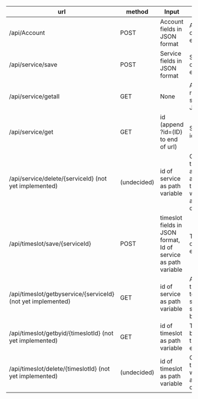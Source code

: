 url|method|Input|Output|description
---|---|---|---|---
/api/Account|POST|Account fields in JSON format|Account created or error|Creates a new account
/api/service/save|POST|Service fields in JSON format|Service created or error|Creates a new service
/api/service/getall|GET|None|All registered services in JSON format|Retrieves all registered services
/api/service/get|GET|id (append ?id=(ID) to end of url)|Service that id belongs to|Gets a service by its id then returns it
/api/service/delete/{serviceId} (not yet implemented)|(undecided)|id of service as path variable|Confirmation that service and associated timeslots were found and deleted, or error|Deletes service and associated timeslots from backend
/api/timeslot/save/{serviceId}|POST|timeslot fields in JSON format, Id of service as path variable|Timeslot created or error|Creates a new timeslot for a service
/api/timeslot/getbyservice/{serviceId} (not yet implemented)|GET|id of service as path variable|All timeslots that belong to that service, if service can be found|Gets all timeslots that relate to a service
/api/timeslot/getbyid/{timeslotId} (not yet implemented)|GET|id of timeslot as path variable|Timeslot that belongs to that id, if it exists|Gets a timeslot from its id
/api/timeslot/delete/{timeslotId} (not yet implemented)|(undecided)|id of timeslot as path variable|Confirmation that timeslot was found and deleted, or error|Deletes timeslot from backend